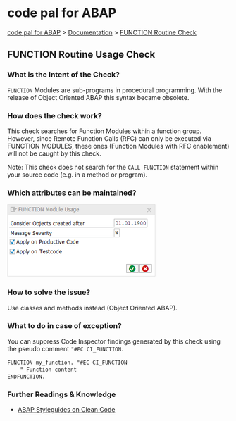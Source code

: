 # code pal for ABAP

[code pal for ABAP](../../README.md) > [Documentation](../check_documentation.md) > [FUNCTION Routine Check](function-routine.md)

## FUNCTION Routine Usage Check

### What is the Intent of the Check?

`FUNCTION` Modules are sub-programs in procedural programming. With the release of Object Oriented ABAP this syntax became obsolete.

### How does the check work?

This check searches for Function Modules within a function group. However, since Remote Function Calls (RFC) can only be executed via FUNCTION MODULES, these ones (Function Modules with RFC enablement) will not be caught by this check.

Note: This check does not search for the `CALL FUNCTION` statement within your source code (e.g. in a method or program).

### Which attributes can be maintained?

![Attributes](./imgs/function_module_usage.png)

### How to solve the issue?

Use classes and methods instead (Object Oriented ABAP).

### What to do in case of exception?

You can suppress Code Inspector findings generated by this check using the pseudo comment `"#EC CI_FUNCTION`.

```abap
FUNCTION my_function. "#EC CI_FUNCTION
    " Function content
ENDFUNCTION.
```

### Further Readings & Knowledge

* [ABAP Styleguides on Clean Code](https://github.com/SAP/styleguides/blob/master/clean-abap/CleanABAP.md#prefer-object-orientation-to-procedural-programming)
